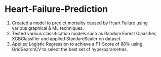 # Heart-Failure-Prediction
1. Created a model to predict mortality caused by Heart Failure using various graphical & ML techniques.
2. Tested various classification models such as Random Forest Claasifier, XGBClassifier and applied StandardScaler on dataset.
3. Applied Logistic Regression to achieve a F1-Score of 88% using GridSearchCV to select the best set of hyperparametres.
